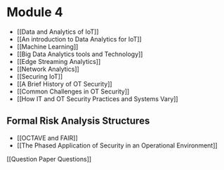 # Module 4
- [[Data and Analytics of IoT]]
- [[An introduction to Data Analytics for IoT]]
- [[Machine Learning]]
- [[Big Data Analytics tools and Technology]]
- [[Edge Streaming Analytics]]
- [[Network Analytics]]
- [[Securing IoT]]
- [[A Brief History of OT Security]]
- [[Common Challenges in OT Security]]
- [[How IT and OT Security Practices and Systems Vary]]

## Formal Risk Analysis Structures
- [[OCTAVE and FAIR]]
- [[The Phased Application of Security in an Operational Environment]]

[[Question Paper Questions]]